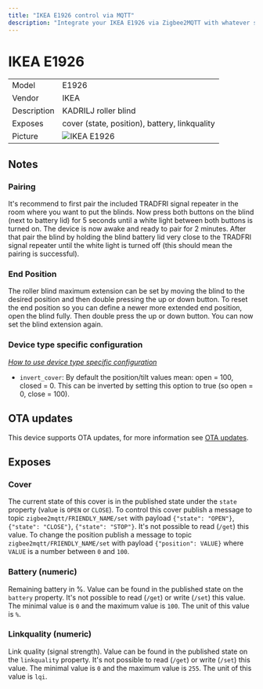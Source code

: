 ```yaml
---
title: "IKEA E1926 control via MQTT"
description: "Integrate your IKEA E1926 via Zigbee2MQTT with whatever smart home infrastructure you are using without the vendors bridge or gateway."
---
```


<!-- !!!! -->
<!-- ATTENTION: This file is auto-generated through docgen! -->
<!-- You can only edit the "## Notes"-Section. -->
<!-- !!!! -->

# IKEA E1926

|     |     |
|-----|-----|
| Model | E1926  |
| Vendor  | IKEA  |
| Description | KADRILJ roller blind |
| Exposes | cover (state, position), battery, linkquality |
| Picture | ![IKEA E1926](https://psi-4ward.github.io/zigbee2mqtt-docs/images/devices/E1926.jpg) |


## Notes


### Pairing
It's recommend to first pair the included TRADFRI signal repeater in the room where you want to put the blinds.
Now press both buttons on the blind (next to battery lid) for 5 seconds until a white light between both buttons is turned on.
The device is now awake and ready to pair for 2 minutes.
After that pair the blind by holding the blind battery lid very close to the TRADFRI signal repeater until the white light is turned off (this should mean the pairing is successful).

### End Position
The roller blind maximum extension can be set by moving the blind to the desired position and then double pressing the up or down button.
To reset the end position so you can define a newer more extended end position, open the blind fully. Then double press the up or down button. You can now set the blind extension again.

### Device type specific configuration
*[How to use device type specific configuration](../guide/configuration/#device-specific-configuration)*

* `invert_cover`: By default the position/tilt values mean: open = 100, closed = 0. This can be inverted by setting this option to true (so open = 0, close = 100).


## OTA updates
This device supports OTA updates, for more information see [OTA updates](../guide/usage/ota_updates.md).


## Exposes

### Cover 
The current state of this cover is in the published state under the `state` property (value is `OPEN` or `CLOSE`).
To control this cover publish a message to topic `zigbee2mqtt/FRIENDLY_NAME/set` with payload `{"state": "OPEN"}`, `{"state": "CLOSE"}`, `{"state": "STOP"}`.
It's not possible to read (`/get`) this value.
To change the position publish a message to topic `zigbee2mqtt/FRIENDLY_NAME/set` with payload `{"position": VALUE}` where `VALUE` is a number between `0` and `100`.

### Battery (numeric)
Remaining battery in %.
Value can be found in the published state on the `battery` property.
It's not possible to read (`/get`) or write (`/set`) this value.
The minimal value is `0` and the maximum value is `100`.
The unit of this value is `%`.

### Linkquality (numeric)
Link quality (signal strength).
Value can be found in the published state on the `linkquality` property.
It's not possible to read (`/get`) or write (`/set`) this value.
The minimal value is `0` and the maximum value is `255`.
The unit of this value is `lqi`.

